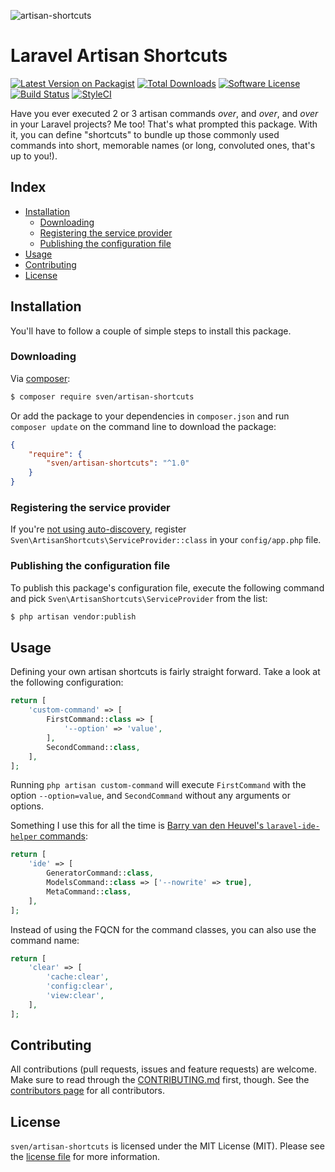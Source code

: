 ![artisan-shortcuts](https://user-images.githubusercontent.com/11269635/41874111-3489070c-78c7-11e8-920a-de918c4a0cc4.jpg)

# Laravel Artisan Shortcuts

[![Latest Version on Packagist][ico-version]][link-packagist]
[![Total Downloads][ico-downloads]][link-downloads]
[![Software License][ico-license]](LICENSE.md)
[![Build Status][ico-circleci]][link-circleci]
[![StyleCI][ico-styleci]][link-styleci]

Have you ever executed 2 or 3 artisan commands _over_, and _over_, and _over_ in
your Laravel projects? Me too! That's what prompted this package. With it, you can
define "shortcuts" to bundle up those commonly used commands into short, memorable
names (or long, convoluted ones, that's up to you!).

## Index
- [Installation](#installation)
  - [Downloading](#downloading)
  - [Registering the service provider](#registering-the-service-provider)
  - [Publishing the configuration file](#publishing-the-configuration-file)
- [Usage](#usage)
- [Contributing](#contributing)
- [License](#license)

## Installation
You'll have to follow a couple of simple steps to install this package.

### Downloading
Via [composer](http://getcomposer.org):

```bash
$ composer require sven/artisan-shortcuts
```

Or add the package to your dependencies in `composer.json` and run
`composer update` on the command line to download the package:

```json
{
    "require": {
        "sven/artisan-shortcuts": "^1.0"
    }
}
```


### Registering the service provider
If you're [not using auto-discovery](https://laravel.com/docs/5.6/packages#package-discovery),
register `Sven\ArtisanShortcuts\ServiceProvider::class` in your `config/app.php` file.

### Publishing the configuration file
To publish this package's configuration file, execute the following command and pick
`Sven\ArtisanShortcuts\ServiceProvider` from the list:

```bash
$ php artisan vendor:publish
```

## Usage
Defining your own artisan shortcuts is fairly straight forward. Take a look at the following
configuration:

```php
return [
    'custom-command' => [
        FirstCommand::class => [
            '--option' => 'value',
        ],
        SecondCommand::class,
    ],
];
```

Running `php artisan custom-command` will execute `FirstCommand` with the option `--option=value`,
and `SecondCommand` without any arguments or options.

Something I use this for all the time is [Barry van den Heuvel's `laravel-ide-helper` commands](https://github.com/barryvdh/laravel-ide-helper):

```php
return [
    'ide' => [
        GeneratorCommand::class,
        ModelsCommand::class => ['--nowrite' => true],
        MetaCommand::class,
    ],
];
```

Instead of using the FQCN for the command classes, you can also use the command name:

```php
return [
    'clear' => [
        'cache:clear',
        'config:clear',
        'view:clear',
    ],
];
```

## Contributing
All contributions (pull requests, issues and feature requests) are
welcome. Make sure to read through the [CONTRIBUTING.md](CONTRIBUTING.md) first,
though. See the [contributors page](../../graphs/contributors) for all contributors.

## License
`sven/artisan-shortcuts` is licensed under the MIT License (MIT). Please see the
[license file](LICENSE.md) for more information.

[ico-version]: https://img.shields.io/packagist/v/sven/artisan-shortcuts.svg?style=flat-square
[ico-license]: https://img.shields.io/badge/license-MIT-green.svg?style=flat-square
[ico-downloads]: https://img.shields.io/packagist/dt/sven/artisan-shortcuts.svg?style=flat-square
[ico-circleci]: https://img.shields.io/circleci/project/github/svenluijten/artisan-shortcuts.svg?style=flat-square
[ico-styleci]: https://styleci.io/repos/:styleci/shield

[link-packagist]: https://packagist.org/packages/sven/artisan-shortcuts
[link-downloads]: https://packagist.org/packages/sven/artisan-shortcuts
[link-circleci]: https://circleci.com/gh/svenluijten/artisan-shortcuts
[link-styleci]: https://styleci.io/repos/:styleci
